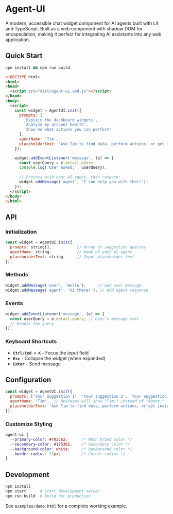 # Agent-UI

A modern, accessible chat widget component for AI agents built with Lit and TypeScript. Built as a web component with shadow DOM for encapsulation, making it perfect for integrating AI assistants into any web application.

## Quick Start

```bash
npm install && npm run build
```

```html
<!DOCTYPE html>
<html>
<head>
  <script src="dist/agent-ui.umd.js"></script>
</head>
<body>
  <script>
    const widget = AgentUI.init({
      prompts: [
        'Explain the dashboard widgets',
        'Analyze my account health', 
        'Show me what actions you can perform'
      ],
      agentName: 'Tim',
      placeholderText: 'Ask Tim to find data, perform actions, or get insights - he can do almost anything'
    });

    widget.addEventListener('message', (e) => {
      const userQuery = e.detail.query;
      console.log('User asked:', userQuery);
      
      // Process with your AI agent, then respond:
      widget.addMessage('agent', 'I can help you with that!');
    });
  </script>
</body>
</html>
```

## API

### Initialization

```javascript
const widget = AgentUI.init({
  prompts: string[],           // Array of suggestion queries
  agentName: string,           // Name of your AI agent
  placeholderText: string      // Input placeholder text
});
```

### Methods

```javascript
widget.addMessage('user', 'Hello');     // Add user message
widget.addMessage('agent', 'Hi there!'); // Add agent response
```

### Events

```javascript
widget.addEventListener('message', (e) => {
  const userQuery = e.detail.query; // User's message text
  // Handle the query
});
```

### Keyboard Shortcuts

- **`Ctrl/Cmd + K`** - Focus the input field
- **`Esc`** - Collapse the widget (when expanded)
- **`Enter`** - Send message

## Configuration

```javascript
const widget = AgentUI.init({
  prompts: ['Your suggestion 1', 'Your suggestion 2', 'Your suggestion 3'],
  agentName: 'Tim',  // Messages will show "Tim:" instead of "Agent:"
  placeholderText: 'Ask Tim to find data, perform actions, or get insights'
});
```

### Customize Styling

```css
agent-ui {
  --primary-color: #702c62;      /* Main brand color */
  --secondary-color: #125361;    /* Secondary color */
  --background-color: white;     /* Background color */
  --border-radius: 12px;         /* Corner radius */
}
```

## Development

```bash
npm install
npm start      # Start development server
npm run build  # Build for production
```

See `examples/demo.html` for a complete working example.

